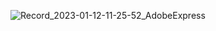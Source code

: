 
![Record_2023-01-12-11-25-52_AdobeExpress](https://user-images.githubusercontent.com/113905603/211990168-dadc6e80-3ec8-48f8-b7bd-787cce7f8677.gif)
